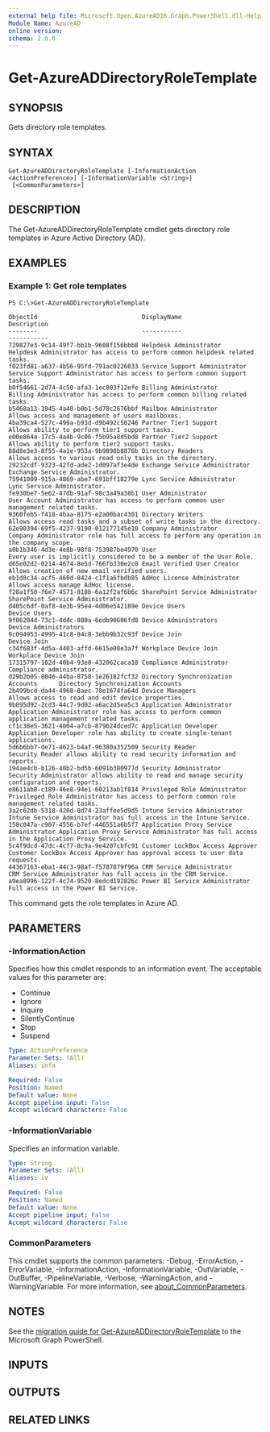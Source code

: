 ```yaml
---
external help file: Microsoft.Open.AzureAD16.Graph.PowerShell.dll-Help.xml
Module Name: AzureAD
online version:
schema: 2.0.0
---
```


# Get-AzureADDirectoryRoleTemplate

## SYNOPSIS
Gets directory role templates.

## SYNTAX

```
Get-AzureADDirectoryRoleTemplate [-InformationAction <ActionPreference>] [-InformationVariable <String>]
 [<CommonParameters>]
```

## DESCRIPTION
The Get-AzureADDirectoryRoleTemplate cmdlet gets directory role templates in Azure Active Directory (AD).

## EXAMPLES

### Example 1: Get role templates
```
PS C:\>Get-AzureADDirectoryRoleTemplate

ObjectId                             DisplayName                             Description
--------                             -----------                             -----------
729827e3-9c14-49f7-bb1b-9608f156bbb8 Helpdesk Administrator                  Helpdesk Administrator has access to perform common helpdesk related tasks.
f023fd81-a637-4b56-95fd-791ac0226033 Service Support Administrator           Service Support Administrator has access to perform common support tasks.
b0f54661-2d74-4c50-afa3-1ec803f12efe Billing Administrator                   Billing Administrator has access to perform common billing related tasks.
b5468a13-3945-4a40-b0b1-5d78c2676bbf Mailbox Administrator                   Allows access and management of users mailboxes.
4ba39ca4-527c-499a-b93d-d9b492c50246 Partner Tier1 Support                   Allows ability to perform tier1 support tasks.
e00e864a-17c5-4a4b-9c06-f5b95a8d5bd8 Partner Tier2 Support                   Allows ability to perform tier2 support tasks.
88d8e3e3-8f55-4a1e-953a-9b9898b8876b Directory Readers                       Allows access to various read only tasks in the directory.
29232cdf-9323-42fd-ade2-1d097af3e4de Exchange Service Administrator          Exchange Service Administrator.
75941009-915a-4869-abe7-691bff18279e Lync Service Administrator              Lync Service Administrator.
fe930be7-5e62-47db-91af-98c3a49a38b1 User Administrator              User Account Administrator has access to perform common user management related tasks.
9360feb5-f418-4baa-8175-e2a00bac4301 Directory Writers                       Allows access read tasks and a subset of write tasks in the directory.
62e90394-69f5-4237-9190-012177145e10 Company Administrator                   Company Administrator role has full access to perform any operation in the company scope.
a0b1b346-4d3e-4e8b-98f8-753987be4970 User                                    Every user is implicitly considered to be a member of the User Role.
d65e02d2-0214-4674-8e5d-766fb330e2c0 Email Verified User Creator             Allows creation of new email verified users.
eb1d8c34-acf5-460d-8424-c1f1a6fbdb85 AdHoc License Administrator             Allows access manage AdHoc license.
f28a1f50-f6e7-4571-818b-6a12f2af6b6c SharePoint Service Administrator        SharePoint Service Administrator.
d405c6df-0af8-4e3b-95e4-4d06e542189e Device Users                            Device Users
9f06204d-73c1-4d4c-880a-6edb90606fd8 Device Administrators                   Device Administrators
9c094953-4995-41c8-84c8-3ebb9b32c93f Device Join                             Device Join
c34f683f-4d5a-4403-affd-6615e00e3a7f Workplace Device Join                   Workplace Device Join
17315797-102d-40b4-93e0-432062caca18 Compliance Administrator                Compliance administrator.
d29b2b05-8046-44ba-8758-1e26182fcf32 Directory Synchronization Accounts      Directory Synchronization Accounts
2b499bcd-da44-4968-8aec-78e1674fa64d Device Managers                         Allows access to read and edit device properties.
9b895d92-2cd3-44c7-9d02-a6ac2d5ea5c3 Application Administrator               Application Administrator role has access to perform common application management related tasks.
cf1c38e5-3621-4004-a7cb-879624dced7c Application Developer                   Application Developer role has ability to create single-tenant applications.
5d6b6bb7-de71-4623-b4af-96380a352509 Security Reader                         Security Reader allows ability to read security information and reports.
194ae4cb-b126-40b2-bd5b-6091b380977d Security Administrator                  Security Administrator allows ability to read and manage security configuration and reports.
e8611ab8-c189-46e8-94e1-60213ab1f814 Privileged Role Administrator           Privileged Role Administrator has access to perform common role management related tasks.
3a2c62db-5318-420d-8d74-23affee5d9d5 Intune Service Administrator            Intune Service Administrator has full access in the Intune Service.
158c047a-c907-4556-b7ef-446551a6b5f7 Application Proxy Service Administrator Application Proxy Service Administrator has full access in the Application Proxy Service.
5c4f9dcd-47dc-4cf7-8c9a-9e4207cbfc91 Customer LockBox Access Approver        Customer LockBox Access Approver has approval access to user data requests.
44367163-eba1-44c3-98af-f5787879f96a CRM Service Administrator               CRM Service Administrator has full access in the CRM Service.
a9ea8996-122f-4c74-9520-8edcd192826c Power BI Service Administrator          Full access in the Power BI Service.
```

This command gets the role templates in Azure AD.

## PARAMETERS

### -InformationAction
Specifies how this cmdlet responds to an information event.
The acceptable values for this parameter are:

- Continue
- Ignore
- Inquire
- SilentlyContinue
- Stop
- Suspend

```yaml
Type: ActionPreference
Parameter Sets: (All)
Aliases: infa

Required: False
Position: Named
Default value: None
Accept pipeline input: False
Accept wildcard characters: False
```

### -InformationVariable
Specifies an information variable.

```yaml
Type: String
Parameter Sets: (All)
Aliases: iv

Required: False
Position: Named
Default value: None
Accept pipeline input: False
Accept wildcard characters: False
```

### CommonParameters
This cmdlet supports the common parameters: -Debug, -ErrorAction, -ErrorVariable, -InformationAction, -InformationVariable, -OutVariable, -OutBuffer, -PipelineVariable, -Verbose, -WarningAction, and -WarningVariable. For more information, see [about_CommonParameters](http://go.microsoft.com/fwlink/?LinkID=113216).

## NOTES

See the [migration guide for Get-AzureADDirectoryRoleTemplate](./migrate/Get-AzureADDirectoryRoleTemplate.md) to the Microsoft Graph PowerShell.

## INPUTS

## OUTPUTS

## RELATED LINKS
